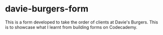 # davie-burgers-form
This is a form developed to take the order of clients at Davie's Burgers. This is to showcase what I learnt from building forms on Codecademy.
